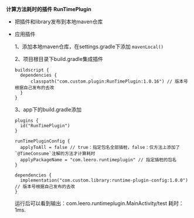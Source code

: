 **计算方法耗时的插件 RunTimePlugin**

- 把插件和library发布到本地maven仓库

- 应用插件

  1、添加本地maven仓库，在settings.gradle下添加 `mavenLocal()`
  
  
  2、项目根目录下build.gradle集成插件
  ```
  buildscript {
    dependencies {
        classpath("com.custom.plugin:RunTimePlugin:1.0.16") // 版本号根据自己发布的去改
    }
  }
  ```
  
  3、app下的build.gradle添加
  ```
  plugins {
    id("RunTimePlugin")
  }
  
  runTimePluginConfig {
    applyToAll = false // true：指定包名全部插桩，false：仅方法上添加了`@TimeConsume`注解的方法才计算耗时
    applyPackageName = "com.leero.runtimeplugin" // 指定插桩的包名
  }

  dependencies {
    implementation("com.custom.library:runtime-plugin-config:1.0.0") // 版本号根据自己发布的去改
  } 
  ```
  
  运行后可以看到输出：com.leero.runtimeplugin.MainActivity/test 耗时：1ms.
